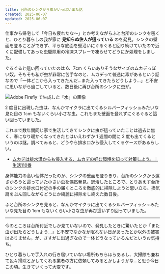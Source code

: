```yaml
---
title: 台所のシンクから虫がいっぱい出た話
created: 2025-06-07
updated: 2025-06-07
---
```


仕事から帰宅して「今日も疲れたな～」とか考えながらふと台所のシンクを覗くと、ひとり暮らしの我が家に **見知らぬ住人が這っている** のを発見。シンクの壁面を登ることができず、平らな底面を壁沿いにぐるぐると回り続けていたので近くに配備してあった虫駆除用の冷凍スプレーで凍らせてどうにか処理をしました。

ぐるぐると這い回っていたのは 6、7cm くらいありそうなサイズのムカデっぽい奴。そもそも私が虫が非常に苦手なのと、ムカデって普通に毒があるという話なので「一体どこから入ってきたんだ…また入ってきたらどうしよう…」と不安に思いながら過ごしていると、数日後に再び台所のシンクに虫が。

![Adobe Firefly で生成した「水」の画像](c180099f-5373-441c-b265-6dbaf9343d00)

2 度目に出現した虫は、なんかマイクラに出てくるシルバーフィッシュみたいな見た目の 1cm もないくらい小さな虫。これもまた壁面を登れずにぐるぐると這い回っていました。

これまで数年間同じ家で生活してきてシンクに虫が這っていたことは過去に無く、春になり暖かくなってきたとはいえわずか 1 週間の間に 2 度も出てくるというのは謎。調べてみると、どうやら排水口から侵入してくるケースがあるらしい。

- [ムカデは排水溝からも侵入する、ムカデの好む環境を知って対策しよう。｜生活110番](https://www.seikatsu110.jp/library/vermin/vr_centipede/112255/)

身体能力の高い個体だったのか、シンクの壁面を登りきり、台所のシンクから遠ざかろうと這っていた小さい虫を偶然発見。退治したところで、とりあえず台所のシンクの排水口付近の手の届くところを徹底的に掃除しようと思い立ち、換気扇をぶん回しながらどうにか綺麗に掃除をし終えた数日後。

ふと台所のシンクを見ると、なんかマイクラに出てくるシルバーフィッシュみたいな見た目の 1cm もないくらい小さな虫が再び這いずり回っていました。

---

今のところは台所付近でしか見ていないので、発見したときに驚いたとか「また虫が出たらどうしよう…」と不安でなかなか眠れない日があったとか以外の被害はありません。が、さすがに出過ぎなので一体どうなっているんだというお気持ち。

ひとり暮らしで手入れの行き届いていない場所もちらほらあるし、大掃除も兼ねて色々掃除とかしてくれる業者の方に依頼してみるとかしようかな…と思う今日この頃。生きていくって大変です。
